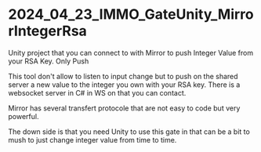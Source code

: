 # 2024_04_23_IMMO_GateUnity_MirrorIntegerRsa
Unity project that you can connect to with Mirror to push Integer Value from your RSA Key. Only Push

This tool don't allow to listen to input change but to push on the shared server a new value to the integer you own with your RSA key.
There is a websocket server in C# in WS on that you can contact. 

Mirror has several transfert protocole that are not easy to code but very powerful.

The down side is that you need Unity to use this gate in that can be a bit to mush to just change integer value from time to time.

